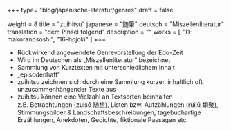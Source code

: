 +++
type= "blog/japanische-literatur/genres"
draft = false

weight = 8
title = "zuihitsu"
japanese = "随筆"
deutsch = "Miszellenliteratur"
translation = "dem Pinsel folgend"
description = ""
works = [
  "11-makuranososhi",
  "16-hojoki"
]
+++

- Rückwirkend angewendete Genrevorstellung der Edo-Zeit
- Wird im Deutschen als „Miszellenliteratur“ bezeichnet
- Sammlung von Kurztexten mit unterschiedlichem Inhalt
- „episodenhaft“
- zuihitsu zeichnen sich durch eine Sammlung kurzer, inhaltlich oft unzusammenhängender Texte aus
- zuihitsu können eine Vielzahl an Textsorten beinhalten  
  z.B. Betrachtungen (zuisō 随想), Listen bzw. Aufzählungen (ruijū 類聚), Stimmungsbilder & Landschaftsbeschreibungen, tagebuchartige Erzählungen, Anekdoten, Gedichte, fiktionale Passagen etc.
